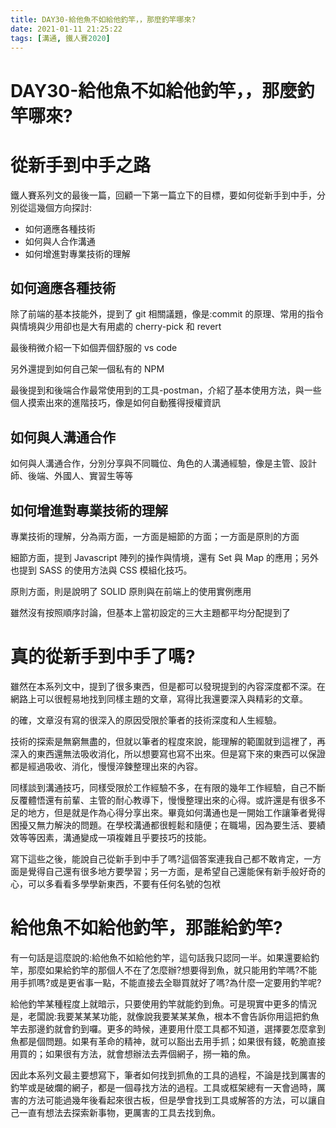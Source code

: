 ```yaml
---
title: DAY30-給他魚不如給他釣竿，，那麼釣竿哪來?
date: 2021-01-11 21:25:22
tags: [溝通, 鐵人賽2020]
---
```


# DAY30-給他魚不如給他釣竿，，那麼釣竿哪來?

# 從新手到中手之路

鐵人賽系列文的最後一篇，回顧一下第一篇立下的目標，要如何從新手到中手，分別從這幾個方向探討:

- 如何適應各種技術
- 如何與人合作溝通
- 如何增進對專業技術的理解

## 如何適應各種技術

除了前端的基本技能外，提到了 git 相關議題，像是:commit 的原理、常用的指令與情境與少用卻也是大有用處的 cherry-pick 和 revert

最後稍微介紹一下如個弄個舒服的 vs code

另外還提到如何自己架一個私有的 NPM

最後提到和後端合作最常使用到的工具-postman，介紹了基本使用方法，與一些個人摸索出來的進階技巧，像是如何自動獲得授權資訊

## 如何與人溝通合作

如何與人溝通合作，分別分享與不同職位、角色的人溝通經驗，像是主管、設計師、後端、外國人、實習生等等

## 如何增進對專業技術的理解

專業技術的理解，分為兩方面，一方面是細節的方面；一方面是原則的方面

細節方面，提到 Javascript 陣列的操作與情境，還有 Set 與 Map 的應用；另外也提到 SASS 的使用方法與 CSS 模組化技巧。

原則方面，則是說明了 SOLID 原則與在前端上的使用實例應用

雖然沒有按照順序討論，但基本上當初設定的三大主題都平均分配提到了

# 真的從新手到中手了嗎?

雖然在本系列文中，提到了很多東西，但是都可以發現提到的內容深度都不深。在網路上可以很輕易地找到同樣主題的文章，寫得比我還要深入與精彩的文章。

的確，文章沒有寫的很深入的原因受限於筆者的技術深度和人生經驗。

技術的探索是無窮無盡的，但就以筆者的程度來說，能理解的範圍就到這裡了，再深入的東西還無法吸收消化，所以想要寫也寫不出來。但是寫下來的東西可以保證都是經過吸收、消化，慢慢淬鍊整理出來的內容。

同樣談到溝通技巧，同樣受限於工作經驗不多，在有限的幾年工作經驗，自己不斷反覆體悟還有前輩、主管的耐心教導下，慢慢整理出來的心得。或許還是有很多不足的地方，但是就是作為心得分享出來。畢竟如何溝通也是一開始工作讓筆者覺得困擾又無力解決的問題。在學校溝通都很輕鬆和隨便；在職場，因為要生活、要績效等等因素，溝通變成一項複雜且乎要技巧的技能。

寫下這些之後，能說自己從新手到中手了嗎?這個答案連我自己都不敢肯定，一方面是覺得自己還有很多地方要學習；另一方面，是希望自己還能保有新手般好奇的心，可以多看看多學學新東西，不要有任何名號的包袱

# 給他魚不如給他釣竿，那誰給釣竿?

有一句話是這麼說的:給他魚不如給他釣竿，這句話我只認同一半。如果還要給釣竿，那麼如果給釣竿的那個人不在了怎麼辦?想要得到魚，就只能用釣竿嗎?不能用手抓嗎?或是更省事一點，不能直接去全聯買就好了嗎?為什麼一定要用釣竿呢?

給他釣竿某種程度上就暗示，只要使用釣竿就能釣到魚。可是現實中更多的情況是，老闆說:我要某某某功能，就像說我要某某某魚，根本不會告訴你用這把釣魚竿去那邊釣就會釣到囉。更多的時候，連要用什麼工具都不知道，選擇要怎麼拿到魚都是個問題。如果有革命的精神，就可以豁出去用手抓；如果很有錢，乾脆直接用買的；如果很有方法，就會想辦法去弄個網子，撈一箱的魚。

因此本系列文最主要想寫下，筆者如何找到抓魚的工具的過程，不論是找到厲害的釣竿或是破爛的網子，都是一個尋找方法的過程。工具或框架總有一天會過時，厲害的方法可能過幾年後看起來很古板，但是學會找到工具或解答的方法，可以讓自己一直有想法去探索新事物，更厲害的工具去找到魚。
